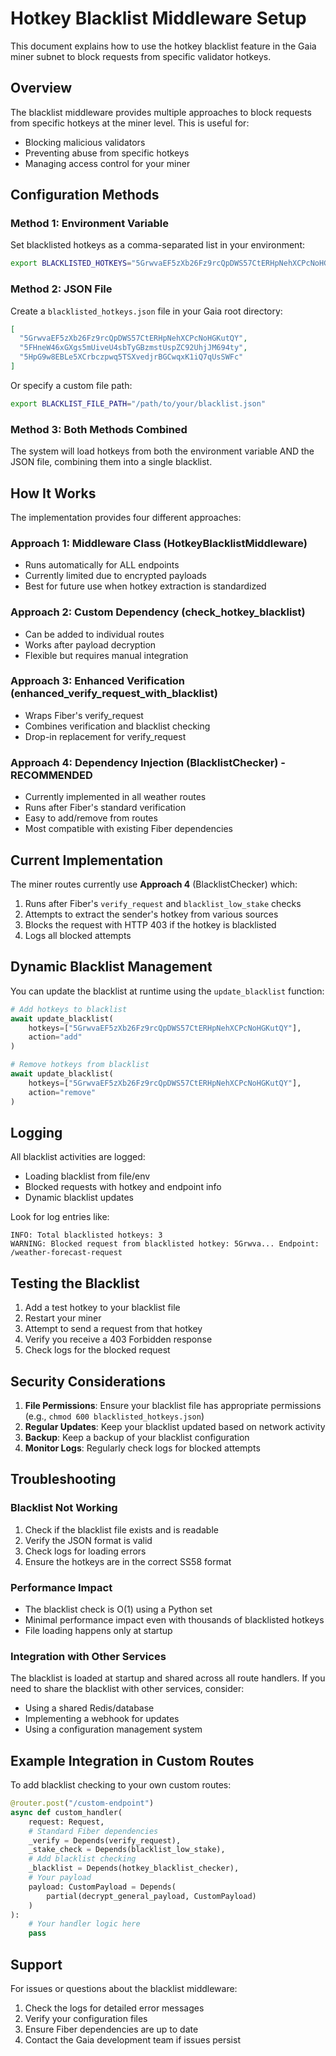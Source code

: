 # Hotkey Blacklist Middleware Setup

This document explains how to use the hotkey blacklist feature in the Gaia miner subnet to block requests from specific validator hotkeys.

## Overview

The blacklist middleware provides multiple approaches to block requests from specific hotkeys at the miner level. This is useful for:
- Blocking malicious validators
- Preventing abuse from specific hotkeys
- Managing access control for your miner

## Configuration Methods

### Method 1: Environment Variable

Set blacklisted hotkeys as a comma-separated list in your environment:

```bash
export BLACKLISTED_HOTKEYS="5GrwvaEF5zXb26Fz9rcQpDWS57CtERHpNehXCPcNoHGKutQY,5FHneW46xGXgs5mUiveU4sbTyGBzmstUspZC92UhjJM694ty"
```

### Method 2: JSON File

Create a `blacklisted_hotkeys.json` file in your Gaia root directory:

```json
[
  "5GrwvaEF5zXb26Fz9rcQpDWS57CtERHpNehXCPcNoHGKutQY",
  "5FHneW46xGXgs5mUiveU4sbTyGBzmstUspZC92UhjJM694ty",
  "5HpG9w8EBLe5XCrbczpwq5TSXvedjrBGCwqxK1iQ7qUsSWFc"
]
```

Or specify a custom file path:

```bash
export BLACKLIST_FILE_PATH="/path/to/your/blacklist.json"
```

### Method 3: Both Methods Combined

The system will load hotkeys from both the environment variable AND the JSON file, combining them into a single blacklist.

## How It Works

The implementation provides four different approaches:

### Approach 1: Middleware Class (HotkeyBlacklistMiddleware)
- Runs automatically for ALL endpoints
- Currently limited due to encrypted payloads
- Best for future use when hotkey extraction is standardized

### Approach 2: Custom Dependency (check_hotkey_blacklist)
- Can be added to individual routes
- Works after payload decryption
- Flexible but requires manual integration

### Approach 3: Enhanced Verification (enhanced_verify_request_with_blacklist)
- Wraps Fiber's verify_request
- Combines verification and blacklist checking
- Drop-in replacement for verify_request

### Approach 4: Dependency Injection (BlacklistChecker) - **RECOMMENDED**
- Currently implemented in all weather routes
- Runs after Fiber's standard verification
- Easy to add/remove from routes
- Most compatible with existing Fiber dependencies

## Current Implementation

The miner routes currently use **Approach 4** (BlacklistChecker) which:
1. Runs after Fiber's `verify_request` and `blacklist_low_stake` checks
2. Attempts to extract the sender's hotkey from various sources
3. Blocks the request with HTTP 403 if the hotkey is blacklisted
4. Logs all blocked attempts

## Dynamic Blacklist Management

You can update the blacklist at runtime using the `update_blacklist` function:

```python
# Add hotkeys to blacklist
await update_blacklist(
    hotkeys=["5GrwvaEF5zXb26Fz9rcQpDWS57CtERHpNehXCPcNoHGKutQY"],
    action="add"
)

# Remove hotkeys from blacklist
await update_blacklist(
    hotkeys=["5GrwvaEF5zXb26Fz9rcQpDWS57CtERHpNehXCPcNoHGKutQY"],
    action="remove"
)
```

## Logging

All blacklist activities are logged:
- Loading blacklist from file/env
- Blocked requests with hotkey and endpoint info
- Dynamic blacklist updates

Look for log entries like:
```
INFO: Total blacklisted hotkeys: 3
WARNING: Blocked request from blacklisted hotkey: 5Grwva... Endpoint: /weather-forecast-request
```

## Testing the Blacklist

1. Add a test hotkey to your blacklist file
2. Restart your miner
3. Attempt to send a request from that hotkey
4. Verify you receive a 403 Forbidden response
5. Check logs for the blocked request

## Security Considerations

1. **File Permissions**: Ensure your blacklist file has appropriate permissions (e.g., `chmod 600 blacklisted_hotkeys.json`)
2. **Regular Updates**: Keep your blacklist updated based on network activity
3. **Backup**: Keep a backup of your blacklist configuration
4. **Monitor Logs**: Regularly check logs for blocked attempts

## Troubleshooting

### Blacklist Not Working
1. Check if the blacklist file exists and is readable
2. Verify the JSON format is valid
3. Check logs for loading errors
4. Ensure the hotkeys are in the correct SS58 format

### Performance Impact
- The blacklist check is O(1) using a Python set
- Minimal performance impact even with thousands of blacklisted hotkeys
- File loading happens only at startup

### Integration with Other Services
The blacklist is loaded at startup and shared across all route handlers. If you need to share the blacklist with other services, consider:
- Using a shared Redis/database
- Implementing a webhook for updates
- Using a configuration management system

## Example Integration in Custom Routes

To add blacklist checking to your own custom routes:

```python
@router.post("/custom-endpoint")
async def custom_handler(
    request: Request,
    # Standard Fiber dependencies
    _verify = Depends(verify_request),
    _stake_check = Depends(blacklist_low_stake),
    # Add blacklist checking
    _blacklist = Depends(hotkey_blacklist_checker),
    # Your payload
    payload: CustomPayload = Depends(
        partial(decrypt_general_payload, CustomPayload)
    )
):
    # Your handler logic here
    pass
```

## Support

For issues or questions about the blacklist middleware:
1. Check the logs for detailed error messages
2. Verify your configuration files
3. Ensure Fiber dependencies are up to date
4. Contact the Gaia development team if issues persist

